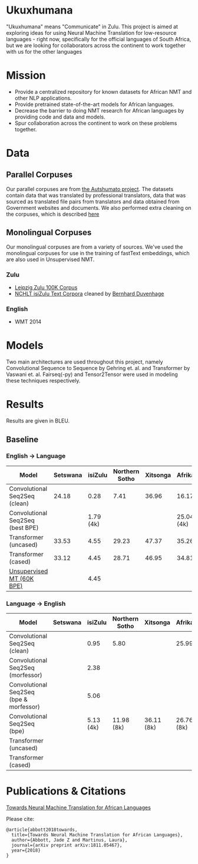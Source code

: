 # Ukuxhumana

"Ukuxhumana" means "Communicate" in Zulu. This project is aimed at exploring ideas for using Neural Machine Translation for low-resource languages - right now, specifically for the official languages of South Africa, but we are looking for collaborators across the continent to work together with us for the other languages

# Mission

- Provide a centralized repository for known datasets for African NMT and other NLP applications.
- Provide pretrained state-of-the-art models for African languages.
- Decrease the barrier to doing NMT research for African languages by providing code and data and models.
- Spur collaboration across the continent to work on these problems together.

# Data

## Parallel Corpuses

Our parallel corpuses are from [the Autshumato project](https://biblio.ugent.be/publication/1851705/file/6736544#page=39). The datasets contain data that was translated by professional translators, data that was sourced as translated file pairs from translators and data obtained from Government websites and documents. We also performed extra cleaning on the corpuses, which is described [here](https://github.com/LauraMartinus/ukuxhumana/blob/master/clean/README.md)


## Monolingual Corpuses

Our monolingual corpuses are from a variety of sources. We've used the monolingual corpuses for use in the training of fastText embeddings, which are also used in Unsupervised NMT.

### Zulu

- [Leipzig Zulu 100K Corpus](http://corpora.uni-leipzig.de/en?corpusId=zul_mixed_2016)
- [NCHLT isiZulu Text Corpora](https://rma.nwu.ac.za/index.php/isizulu-nchlt-text-corpora.html) cleaned by [Bernhard Duvenhage](https://github.com/praekelt/feersum-lid-shared-task)
### English

- WMT 2014

## 

# Models
Two main architectures are used throughout this project, namely Convolutional Sequence to Sequence by Gehring et. al. and Transformer by Vaswani et. al. Fairseq(-py) and Tensor2Tensor were used in modeling these techniques respectively.

# Results
Results are given in BLEU.
## Baseline 
### English -> Language
| Model | Setswana | isiZulu | Northern Sotho | Xitsonga | Afrikaans |
| ------- | ------- |------- |------- |------- |------- |
| Convolutional Seq2Seq (clean)  | 24.18  | 0.28 | 7.41 | 36.96 | 16.17 |
| Convolutional Seq2Seq (best BPE) |  | 1.79 (4k) |  |  | 25.04 (4k) |
| Transformer (uncased)  | 33.53  | 4.55 | 29.23 | 47.37 | 35.26 |
| Transformer (cased)    | 33.12  | 4.45 | 28.71 | 46.95 | 34.81 |
| [Unsupervised MT (60K BPE)](https://github.com/facebookresearch/UnsupervisedMT)    |   | 4.45 |  |  |  |

### Language -> English
| Model | Setswana | isiZulu | Northern Sotho | Xitsonga | Afrikaans |
| ------- | ------- |------- |------- |------- |------- |
| Convolutional Seq2Seq (clean)  |   | 0.95 | 5.80 |  | 25.99 |
| Convolutional Seq2Seq (morfessor)  |   | 2.38 |  |  |  |
| Convolutional Seq2Seq (bpe & morfessor)  |   | 5.06 |  |  |  |
| Convolutional Seq2Seq (bpe)  |   | 5.13 (4k) | 11.98 (8k) | 36.11 (8k) | 26.76 (8k) |
| Transformer (uncased)  |   |  |  |  |  |
| Transformer (cased)    |   |  |  |  |  |

# Publications & Citations

[Towards Neural Machine Translation for African Languages](https://arxiv.org/abs/1811.05467)

Please cite:
```
@article{abbott2018towards,
  title={Towards Neural Machine Translation for African Languages},
  author={Abbott, Jade Z and Martinus, Laura},
  journal={arXiv preprint arXiv:1811.05467},
  year={2018}
}
```
